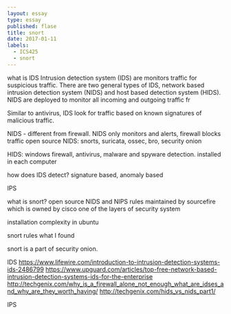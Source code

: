 ```yaml
---
layout: essay
type: essay
published: flase
title: snort
date: 2017-01-11
labels:
  - ICS425
  - snort
---
```



what is IDS
Intrusion detection system (IDS) are monitors traffic for suspicious traffic. There are two general types of IDS, network based intrusion detection system (NIDS) and host based detection system (HIDS). NIDS are deployed to monitor all incoming and outgoing traffic fr

Similar to antivirus, IDS look for traffic based on known signatures of malicious traffic.

NIDS - different from firewall. NIDS only monitors and alerts, firewall blocks traffic
open source NIDS: snorts, suricata, ossec, bro, security onion

HIDS: windows firewall, antivirus, malware and spyware detection. installed in each computer

how does IDS detect? signature based, anomaly based

IPS

what is snort?
open source NIDS and NIPS
rules maintained by sourcefire which is owned by cisco
one of the layers of security system


installation complexity in ubuntu

snort rules
what I found

snort is a part of security onion.


IDS
https://www.lifewire.com/introduction-to-intrusion-detection-systems-ids-2486799
https://www.upguard.com/articles/top-free-network-based-intrusion-detection-systems-ids-for-the-enterprise
http://techgenix.com/why_is_a_firewall_alone_not_enough_what_are_idses_and_why_are_they_worth_having/
http://techgenix.com/hids_vs_nids_part1/

IPS

